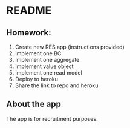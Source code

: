 # README

## Homework:
1. Create new RES app (instructions provided)
2. Implement one BC
3. Implement one aggregate
4. Implement value object
5. Implement one read model
6. Deploy to heroku
7. Share the link to repo and heroku

## About the app
The app is for recruitment purposes.
